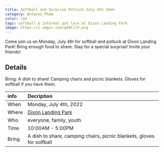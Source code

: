 ```yaml
---
title: Softball and Surprise Potluck July 4th 10am
category: Antares_Pham
color: c10
tags: softball & informal pot luck at Dixon Landing Park
image: https://i.imgur.com/qXACilP.png
---
```

Come join us on Monday, July 4th for softball and potluck at Dixon Landing Park! Bring enough food to share. Stay for a special surprise! Invite your friends!
<!--more-->
## Details
Bring: A dish to share! Camping chairs and picnic blankets. Gloves for softball if you have them.

info | Decription
:--- | :---
When | Monday, July 4th, 2022
Where | [Dixon Landing Park]
Who | everyone, family, youth
Time | 10:00AM - 5:00PM
Bring | A dish to share, camping chairs, picnic blankets, gloves for solfball

[Dixon Landing Park]: https://goo.gl/maps/JebTChug47VsVCn88
